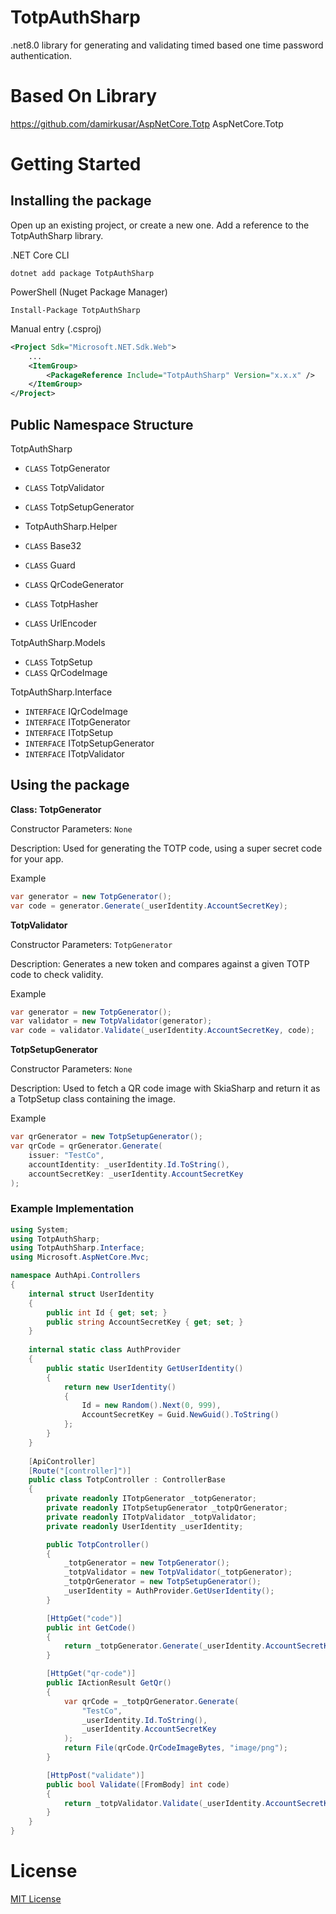 ﻿# TotpAuthSharp
.net8.0 library for generating and validating timed based one time password authentication.

# Based On Library
https://github.com/damirkusar/AspNetCore.Totp AspNetCore.Totp

# Getting Started

## Installing the package

Open up an existing project, or create a new one. Add a reference to the TotpAuthSharp library. 

.NET Core CLI
```  
dotnet add package TotpAuthSharp
```

PowerShell (Nuget Package Manager)
```
Install-Package TotpAuthSharp
```

Manual entry (.csproj) 
```xml
<Project Sdk="Microsoft.NET.Sdk.Web">
    ...
    <ItemGroup>
        <PackageReference Include="TotpAuthSharp" Version="x.x.x" />
    </ItemGroup>
</Project>
```

## Public Namespace Structure

TotpAuthSharp
- `CLASS` TotpGenerator
- `CLASS` TotpValidator
- `CLASS` TotpSetupGenerator

- TotpAuthSharp.Helper
- `CLASS` Base32
- `CLASS` Guard
- `CLASS` QrCodeGenerator
- `CLASS` TotpHasher
- `CLASS` UrlEncoder

TotpAuthSharp.Models
- `CLASS` TotpSetup
- `CLASS` QrCodeImage

TotpAuthSharp.Interface
- `INTERFACE` IQrCodeImage
- `INTERFACE` ITotpGenerator
- `INTERFACE` ITotpSetup
- `INTERFACE` ITotpSetupGenerator
- `INTERFACE` ITotpValidator

## Using the package

__Class: TotpGenerator__

Constructor Parameters: `None`

Description: Used for generating the TOTP code, using a super secret code for your app. 

Example
```C#
var generator = new TotpGenerator();
var code = generator.Generate(_userIdentity.AccountSecretKey);
```

__TotpValidator__

Constructor Parameters: `TotpGenerator`

Description: Generates a new token and compares against a given TOTP code to check validity.

Example
```C#
var generator = new TotpGenerator();
var validator = new TotpValidator(generator);
var code = validator.Validate(_userIdentity.AccountSecretKey, code);
```

__TotpSetupGenerator__

Constructor Parameters: `None`

Description: Used to fetch a QR code image with SkiaSharp and return it as a TotpSetup class containing the image. 

Example
```C#
var qrGenerator = new TotpSetupGenerator();
var qrCode = qrGenerator.Generate(
	issuer: "TestCo",
	accountIdentity: _userIdentity.Id.ToString(),
	accountSecretKey: _userIdentity.AccountSecretKey
);
```

### Example Implementation

```C#
using System;
using TotpAuthSharp;
using TotpAuthSharp.Interface;
using Microsoft.AspNetCore.Mvc;

namespace AuthApi.Controllers
{
    internal struct UserIdentity
    {
        public int Id { get; set; }
        public string AccountSecretKey { get; set; }
    }
    
    internal static class AuthProvider
    {
        public static UserIdentity GetUserIdentity()
        {
            return new UserIdentity()
            {
                Id = new Random().Next(0, 999),
                AccountSecretKey = Guid.NewGuid().ToString()
            };
        }
    }
    
    [ApiController]
    [Route("[controller]")]
    public class TotpController : ControllerBase
    {
        private readonly ITotpGenerator _totpGenerator;
        private readonly ITotpSetupGenerator _totpQrGenerator;
        private readonly ITotpValidator _totpValidator;
        private readonly UserIdentity _userIdentity;

        public TotpController()
        {
            _totpGenerator = new TotpGenerator();
            _totpValidator = new TotpValidator(_totpGenerator);
            _totpQrGenerator = new TotpSetupGenerator();
            _userIdentity = AuthProvider.GetUserIdentity();
        }

        [HttpGet("code")]
        public int GetCode()
        {
            return _totpGenerator.Generate(_userIdentity.AccountSecretKey);
        }

        [HttpGet("qr-code")]
        public IActionResult GetQr()
        {
            var qrCode = _totpQrGenerator.Generate(
                "TestCo",
                _userIdentity.Id.ToString(),
                _userIdentity.AccountSecretKey
            );
            return File(qrCode.QrCodeImageBytes, "image/png");
        }

        [HttpPost("validate")]
        public bool Validate([FromBody] int code)
        {
            return _totpValidator.Validate(_userIdentity.AccountSecretKey, code);
        }
    }
}
```

# License
[MIT License](License.md)
